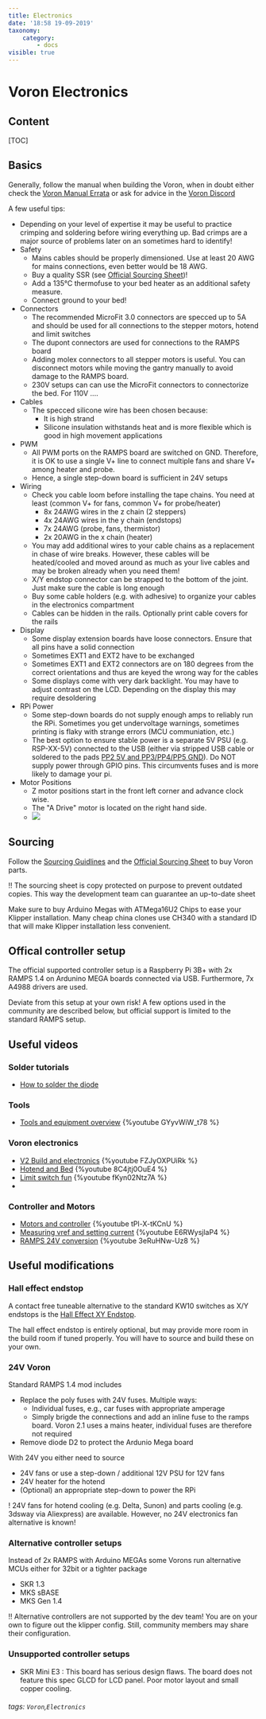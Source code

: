 ```yaml
---
title: Electronics
date: '18:58 19-09-2019'
taxonomy:
    category:
        - docs
visible: true
---
```


# Voron Electronics
## Content
[TOC]
## Basics
Generally, follow the manual when building the Voron, when in doubt either check the [Voron Manual Errata](https://www.voron.dev/home/voron-2-1/2-1-manual-errata) or ask for advice in the [Voron Discord](https://discord.gg/wfwFKuf)

A few useful tips:
* Depending on your level of expertise it may be useful to practice crimping and soldering before wiring everything up. Bad crimps are a major source of problems later on an sometimes hard to identify!
* Safety
    * Mains cables should be properly dimensioned. Use at least 20 AWG for mains connections, even better would be 18 AWG.
    * Buy a quality SSR (see [Official Sourcing Sheet](https://docs.google.com/spreadsheets/d/1QS80JOHcgBIABJrAD7sIsVr5nARIzHsFrJnI4P4npgs/))!
    * Add a 135°C thermofuse to your bed heater as an additional safety measure.
    * Connect ground to your bed!
* Connectors
    * The recommended MicroFit 3.0 connectors are specced up to 5A and should be used for all connections to the stepper motors, hotend and limit switches 
    * The dupont connectors are used for connections to the RAMPS board
    * Adding molex connectors to all stepper motors is useful. You can disconnect motors while moving the gantry manually to avoid damage to the RAMPS board.
    * 230V setups can can use the MicroFit connectors to connectorize the bed. For 110V ....
* Cables
    * The specced silicone wire has been chosen because:
        * It is high strand
        * Silicone insulation withstands heat and is more flexible which is good in high movement applications
* PWM
    * All PWM ports on the RAMPS board are switched on GND. Therefore, it is OK to use a single V+ line to connect multiple fans and share V+ among heater and probe.
    * Hence, a single step-down board is sufficient in 24V setups
* Wiring
    * Check you cable loom before installing the tape chains. You need at least (common V+ for fans, common V+ for probe/heater)
        * 8x 24AWG wires in the z chain (2 steppers)
        * 4x 24AWG wires in the y chain (endstops)
        * 7x 24AWG (probe, fans, thermistor) 
        * 2x 20AWG in the x chain (heater)
    * You may add additional wires to your cable chains as a replacement in chase of wire breaks. However, these cables will be heated/cooled and moved around as much as your live cables and may be broken already when you need them!
    * X/Y endstop connector can be strapped to the bottom of the joint. Just make sure the cable is long enough
    * Buy some cable holders (e.g. with adhesive) to organize your cables in the electronics compartment
    * Cables can be hidden in the rails. Optionally print cable covers for the rails
* Display
    * Some display extension boards have loose connectors. Ensure that all pins have a solid connection
    * Sometimes EXT1 and EXT2 have to be exchanged
    * Sometimes EXT1 and EXT2 connectors are on 180 degrees from the correct orientations and thus are keyed the wrong way for the cables
    * Some displays come with very dark backlight. You may have to adjust contrast on the LCD. Depending on the display this may require desoldering
* RPi Power
    * Some step-down boards do not supply enough amps to reliably run the RPi. Sometimes you get undervoltage warnings, sometimes printing is flaky with strange errors (MCU communiation, etc.)
    * The best option to ensure stable power is a separate 5V PSU (e.g. RSP-XX-5V) connected to the USB (either via stripped USB cable or soldered to the pads [PP2 5V and PP3/PP4/PP5 GND](https://www.raspberrypi.org/documentation/hardware/raspberrypi/schematics/rpi_SCH_3bplus_1p0_reduced.pdf)). Do NOT supply power through GPIO pins. This circumvents fuses and is more likely to damage your pi.
* Motor Positions
    * Z motor positions start in the front left corner and advance clock wise.
    * The "A Drive" motor is located on the right hand side.
    * ![](https://i.imgur.com/YbFplPe.png)


## Sourcing
Follow the [Sourcing Guidlines](https://hackmd.io/P_XMpxHGRCe9__FdwCZJsg?view#Sourcing) and the [Official Sourcing Sheet](https://docs.google.com/spreadsheets/d/1QS80JOHcgBIABJrAD7sIsVr5nARIzHsFrJnI4P4npgs/) to buy Voron parts.

!! The sourcing sheet is copy protected on purpose to prevent outdated copies. This way the development team can guarantee an up-to-date sheet


Make sure to buy Arduino Megas with ATMega16U2 Chips to ease your Klipper installation. Many cheap china clones use CH340 with a standard ID that will make Klipper installation less convenient.


## Offical controller setup

The official supported controller setup is a Raspberry Pi 3B+ with 2x RAMPS 1.4 on Ardunino MEGA boards connected via USB. Furthermore, 7x A4988 drivers are used.

Deviate from this setup at your own risk! A few options used in the community are described below, but official support is limited to the standard RAMPS setup.

## Useful videos
### Solder tutorials
* [How to solder the diode](http://www.eaavideo.org/detail/videos/feature/video/713336874001/soldering-a-resistor-or-diode-to-a-wire)
### Tools
* [Tools and equipment overview](https://youtu.be/GYyvWiW_t78) {%youtube GYyvWiW_t78 %}

### Voron electronics
* [V2 Build and electronics](https://youtu.be/FZJyOXPUiRk) {%youtube FZJyOXPUiRk %}
* [Hotend and Bed](https://www.youtube.com/watch?v=8C4jtj0OuE4&feature=youtu.be) {%youtube 8C4jtj0OuE4 %}
* [Limit switch fun](https://www.youtube.com/watch?v=fKyn02Ntz7A) {%youtube fKyn02Ntz7A %}
* 
### Controller and Motors
* [Motors and controller](https://www.youtube.com/watch?v=tPl-X-tKCnU) {%youtube tPl-X-tKCnU %}
* [Measuring vref and setting current](https://www.youtube.com/watch?v=E6RWysjlaP4) {%youtube E6RWysjlaP4 %}
* [RAMPS 24V conversion](https://www.youtube.com/watch?v=3eRuHNw-Uz8) {%youtube 3eRuHNw-Uz8 %}


## Useful modifications 
### Hall effect endstop
A contact free tuneable alternative to the standard KW10 switches as X/Y endstops is the [Hall Effect XY Endstop](https://github.com/mzbotreprap/VORON/tree/master/PCB/XY%20Endstop).

The hall effect endstop is entirely optional, but may provide more room in the build room if tuned properly. You will have to source and build these on your own. 

### 24V Voron
Standard RAMPS 1.4 mod includes
* Replace the poly fuses with 24V fuses. Multiple ways:
    * Individual fuses, e.g., car fuses with appropriate amperage
    * Simply brigde the connections and add an inline fuse to the ramps board. Voron 2.1 uses a mains heater, individual fuses are therefore not required
* Remove diode D2 to protect the Ardunio Mega board

With 24V you either need to source
* 24V fans or use a step-down / additional 12V PSU for 12V fans
* 24V heater for the hotend
* (Optional) an appropriate step-down to power the RPi

! 24V fans for hotend cooling (e.g. Delta, Sunon) and parts cooling (e.g. 3dsway via Aliexpress) are available. However, no 24V electronics fan alternative is known!



### Alternative controller setups
Instead of 2x RAMPS with Arduino MEGAs some Vorons run alternative MCUs either for 32bit or a tighter package 
* SKR 1.3
* MKS sBASE
* MKS Gen 1.4


!! Alternative controllers are not supported by the dev team! You are on your own to figure out the klipper config. Still, community members may share their configuration.


### Unsupported controller setups
* SKR Mini E3 : This board has serious design flaws. The board does not feature this spec GLCD for LCD panel. Poor motor layout and small copper cooling.

###### tags: `Voron`,`Electronics`